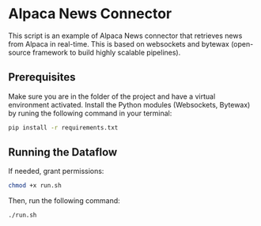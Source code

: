 # Alpaca News Connector

This script is an example of Alpaca News connector that retrieves 
news from Alpaca in real-time. This is based on websockets and bytewax 
(open-source framework to build highly scalable pipelines).

## ****Prerequisites****

Make sure you are in the folder of the project and have a virtual environment activated.
Install the Python modules (Websockets, Bytewax) by runing the following command in your terminal:

``` bash
pip install -r requirements.txt
```

## **Running the Dataflow**

If needed, grant permissions:

``` bash
chmod +x run.sh
```

Then, run the following command:

``` bash
./run.sh
```